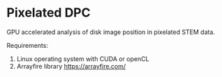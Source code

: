 # Pixelated DPC 

GPU accelerated analysis of disk image position in pixelated STEM data. 

Requirements: 

1. Linux operating system with CUDA or openCL
2. Arrayfire library https://arrayfire.com/

